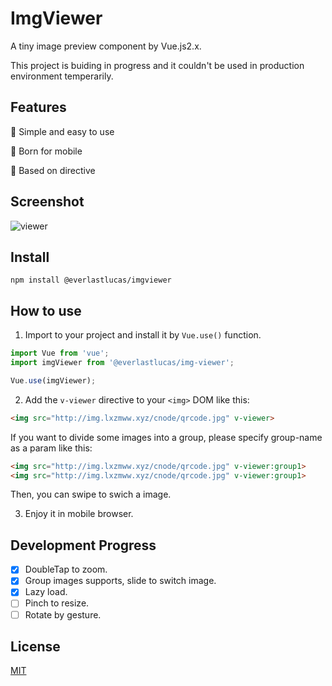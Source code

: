 # ImgViewer
A tiny image preview component by Vue.js2.x.

This project is buiding in progress and it couldn't be used in production environment temperarily.

## Features
🎊 Simple and easy to use

🚀 Born for mobile

🎹 Based on directive

## Screenshot
![viewer](http://img.lxzmww.xyz/ImgViewer.gif)


## Install
```
npm install @everlastlucas/imgviewer
```

## How to use
1. Import to your project and install it by `Vue.use()` function.
```javascript
import Vue from 'vue';
import imgViewer from '@everlastlucas/img-viewer';

Vue.use(imgViewer);
```

2. Add the `v-viewer` directive to your `<img>` DOM like this:
```html
<img src="http://img.lxzmww.xyz/cnode/qrcode.jpg" v-viewer>
```

If you want to divide some images into a group, please specify group-name as a param like this:
```html
<img src="http://img.lxzmww.xyz/cnode/qrcode.jpg" v-viewer:group1>
<img src="http://img.lxzmww.xyz/cnode/qrcode.jpg" v-viewer:group1>
```
Then, you can swipe to swich a image.

3. Enjoy it in mobile browser.

## Development Progress
- [x] DoubleTap to zoom.
- [x] Group images supports, slide to switch image.
- [x] Lazy load.
- [ ] Pinch to resize.
- [ ] Rotate by gesture.

## License
[MIT](https://github.com/logcas/ImgViewer/blob/master/README.md)